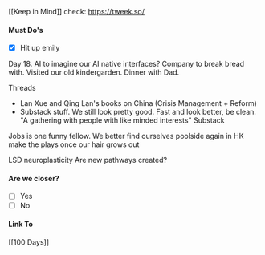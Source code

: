 [[Keep in Mind]]
check: https://tweek.so/
#### Must Do's
- [x] Hit up emily

Day 18. AI to imagine our AI native interfaces? Company to break bread with. Visited our old kindergarden. Dinner with Dad.

Threads
- Lan Xue and Qing Lan's books on China (Crisis Management + Reform)
- Substack stuff.
We still look pretty good. Fast and look better, be clean.
"A gathering with people with like minded interests"
Substack

Jobs is one funny fellow.
We better find ourselves poolside again in HK
make the plays once our hair grows out

LSD neuroplasticity
Are new pathways created?
#### Are we closer?
- [ ] Yes
- [ ] No
#### Link To
[[100 Days]]